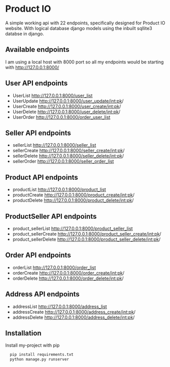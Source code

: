 
# Product IO

A simple working api with 22 endpoints, specifically designed for Product IO website.
With logical database django models using the inbuilt sqllite3 databse in django.




## Available endpoints
I am using a local host with 8000 port so all my endpoints would be starting with http://127.0.0.1:8000/

## User API endpoints

- UserList http://127.0.0.1:8000/user_list
- UserUpdate http://127.0.0.1:8000/user_update/<int:pk>/
- UserCreate http://127.0.0.1:8000/user_create/<int:pk>/
- UserDelete http://127.0.0.1:8000/user_delete/<int:pk>/
- UserOrder http://127.0.0.1:8000/order_user_list

## Seller API endpoints

- sellerList http://127.0.0.1:8000/seller_list
- sellerCreate http://127.0.0.1:8000/seller_create/<int:pk>/
- sellerDelete http://127.0.0.1:8000/seller_delete/<int:pk>/
- sellerOrder http://127.0.0.1:8000/seller_order_list

## Product API endpoints

- productList http://127.0.0.1:8000/product_list
- productCreate http://127.0.0.1:8000/product_create/<int:pk>/
- productDelete http://127.0.0.1:8000/product_delete/<int:pk>/

## ProductSeller API endpoints

- product_sellerList http://127.0.0.1:8000/product_seller_list
- product_sellerCreate http://127.0.0.1:8000/product_seller_create/<int:pk>/
- product_sellerDelete http://127.0.0.1:8000/product_seller_delete/<int:pk>/

## Order API endpoints

- orderList http://127.0.0.1:8000/order_list
- orderCreate http://127.0.0.1:8000/order_create/<int:pk>/
- orderDelete http://127.0.0.1:8000/order_delete/<int:pk>/

## Address API endpoints

- addressList http://127.0.0.1:8000/address_list
- addressCreate http://127.0.0.1:8000/address_create/<int:pk>/
- addressDelete http://127.0.0.1:8000/address_delete/<int:pk>/


## Installation

Install my-project with pip

```bash
  pip install requirements.txt
  python manage.py runserver
```
    
